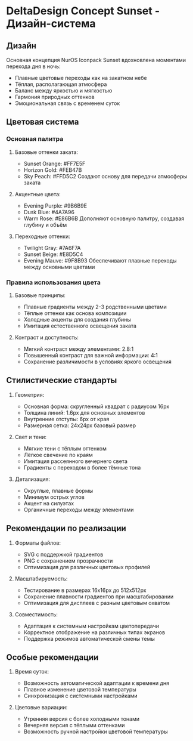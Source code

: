 # DeltaDesign Concept Sunset - Дизайн-система

## Дизайн
Основная концепция NurOS Iconpack Sunset вдохновлена моментами перехода дня в ночь:
- Плавные цветовые переходы как на закатном небе
- Тёплая, располагающая атмосфера
- Баланс между яркостью и мягкостью
- Гармония природных оттенков
- Эмоциональная связь с временем суток

## Цветовая система

### Основная палитра
1. Базовые оттенки заката:
   - Sunset Orange: #FF7E5F
   - Horizon Gold: #FEB47B
   - Sky Peach: #FFD5C2
   Создают основу для передачи атмосферы заката

2. Акцентные цвета:
   - Evening Purple: #9B6B9E
   - Dusk Blue: #4A7A96
   - Warm Rose: #E86B6B
   Дополняют основную палитру, создавая глубину и объём

3. Переходные оттенки:
   - Twilight Gray: #7A6F7A
   - Sunset Beige: #E8D5C4
   - Evening Mauve: #9F8B93
   Обеспечивают плавные переходы между основными цветами

### Правила использования цвета

1. Базовые принципы:
   - Плавные градиенты между 2-3 родственными цветами
   - Тёплые оттенки как основа композиции
   - Холодные акценты для создания глубины
   - Имитация естественного освещения заката

2. Контраст и доступность:
   - Мягкий контраст между элементами: 2.8:1
   - Повышенный контраст для важной информации: 4:1
   - Сохранение различимости в условиях яркого освещения

## Стилистические стандарты

1. Геометрия:
   - Основная форма: скругленный квадрат с радиусом 16px
   - Толщина линий: 1.6px для основных элементов
   - Внутренние отступы: 6px от края
   - Размерная сетка: 24x24px базовый размер

2. Свет и тени:
   - Мягкие тени с тёплым оттенком
   - Лёгкое свечение по краям
   - Имитация рассеянного вечернего света
   - Градиенты с переходом в более тёмные тона

3. Детализация:
   - Округлые, плавные формы
   - Минимум острых углов
   - Акцент на силуэтах
   - Органичные переходы между элементами

## Рекомендации по реализации

1. Форматы файлов:
   - SVG с поддержкой градиентов
   - PNG с сохранением прозрачности
   - Оптимизация для различных цветовых профилей

2. Масштабируемость:
   - Тестирование в размерах 16x16px до 512x512px
   - Сохранение плавности градиентов при масштабировании
   - Оптимизация для дисплеев с разным цветовым охватом

3. Совместимость:
   - Адаптация к системным настройкам цветопередачи
   - Корректное отображение на различных типах экранов
   - Поддержка режимов автоматической смены темы

## Особые рекомендации

1. Время суток:
   - Возможность автоматической адаптации к времени дня
   - Плавное изменение цветовой температуры
   - Синхронизация с системными настройками

2. Цветовые вариации:
   - Утренняя версия с более холодными тонами
   - Вечерняя версия с тёплыми оттенками
   - Возможность ручной настройки цветовой температуры
